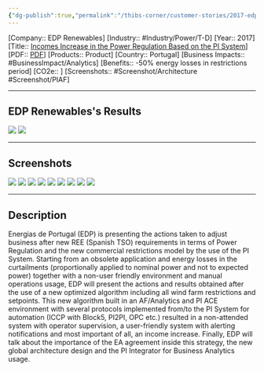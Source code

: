 ```yaml
---
{"dg-publish":true,"permalink":"/thibs-corner/customer-stories/2017-edp-renewables-incomes-increase-in-the-power-regulation-based-on-the-pi-system/"}
---
```


[Company:: EDP Renewables]
[Industry:: #Industry/Power/T-D]
[Year:: 2017]
[Title:: [Incomes Increase in the Power Regulation Based on the PI System](https://resources.osisoft.com/presentations/incomes-increase-in-the-power-regulation-based-on-the-pi-system/)]
[PDF:: [PDF](https://cdn.osisoft.com/osi/presentations/2017-uc-emea-london/UC17EU-D2PG03-EDPREDP-Renewables-Europe-SL-Galn-Incomes-Increase-in-the-Power-Regulation.pdf)]
[Products:: Product]
[Country:: Portugal]
[Business Impacts:: #BusinessImpact/Analytics]
[Benefits:: -50% energy losses in restrictions period]
[CO2e:: ]
[Screenshots:: #Screenshot/Architecture #Screenshot/PIAF]

---
## EDP Renewables's Results
![](https://i.imgur.com/eK6U8M3.png)
![](https://i.imgur.com/CS1GjbO.png)

---
## Screenshots
![](https://i.imgur.com/G4v5U1y.png)
![](https://i.imgur.com/ZTml8jH.png)
![](https://i.imgur.com/LtNw0UI.png)
![](https://i.imgur.com/5p1ROg0.png)
![](https://i.imgur.com/utojKpD.png)
![](https://i.imgur.com/OGa3uyo.png)
![](https://i.imgur.com/lKHSK7w.png)
![](https://i.imgur.com/2qlMgXP.png)
![](https://i.imgur.com/FrSCiIS.png)


---
## Description
Energias de Portugal (EDP) is presenting the actions taken to adjust business after new REE (Spanish TSO) requirements in terms of Power Regulation and the new commercial restrictions model by the use of the PI System. Starting from an obsolete application and energy losses in the curtailments (proportionally applied to nominal power and not to expected power) together with a non-user friendly environment and manual operations usage, EDP will present the actions and results obtained after the use of a new optimized algorithm including all wind farm restrictions and setpoints. This new algorithm built in an AF/Analytics and PI ACE environment with several protocols implemented from/to the PI System for automation (ICCP with Block5, PI2PI, OPC etc.) resulted in a non-attended system with operator supervision, a user-friendly system with alerting notifications and most important of all, an income increase. Finally, EDP will talk about the importance of the EA agreement inside this strategy, the new global architecture design and the PI Integrator for Business Analytics usage.